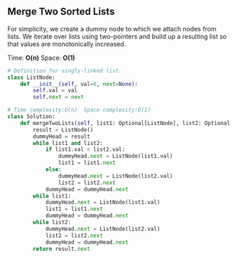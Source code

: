## Merge Two Sorted Lists

For simplicity, we create a dummy node to which we attach nodes from lists. We iterate over lists using two-pointers and build up a resulting list so that values are monotonically increased.

Time: **O(n)**
Space: **O(1)**

```python
# Definition for singly-linked list.
class ListNode:
    def __init__(self, val=0, next=None):
        self.val = val
        self.next = next

# Time complexity:O(n)  Space complexity:O(1)
class Solution:
    def mergeTwoLists(self, list1: Optional[ListNode], list2: Optional[ListNode]) -> Optional[ListNode]:
        result = ListNode()
        dummyHead = result
        while list1 and list2:
            if list1.val < list2.val:
                dummyHead.next = ListNode(list1.val)
                list1 = list1.next
            else:
                dummyHead.next = ListNode(list2.val)
                list2 = list2.next
            dummyHead = dummyHead.next
        while list1:
            dummyHead.next = ListNode(list1.val)
            list1 = list1.next
            dummyHead = dummyHead.next
        while list2:
            dummyHead.next = ListNode(list2.val)
            list2 = list2.next
            dummyHead = dummyHead.next
        return result.next
```